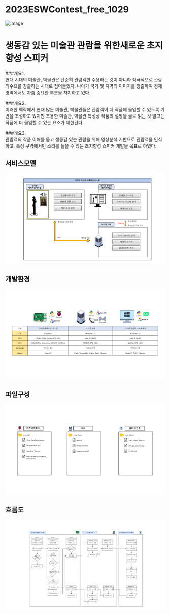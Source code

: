 # 2023ESWContest_free_1029
![image]()

# 생동감 있는 미술관 관람을 위한새로운 초지향성 스피커
###개요1.   
현대 시대의 미술관, 박물관은 단순히 관람객만 수용하는 것이 아니라 적극적으로 관람의수요를 창출하는 시대로 접어들었다. 나아가 국가 및 지역의 이미지를 창출하여 경제 영역에서도 차츰 중요한 부분을 차지하고 있다.
  
###개요2.  
이러한 맥락에서 현재 많은 미술관, 박물관들은 관람객이 더 작품에 몰입할 수 있도록 기반을 조성하고 있지만 조용한 미술관, 박물관 특성상 작품의 설명을 글로 읽는 것 말고는 작품에 더 몰입할 수 있는 요소가 제한된다.
  
###개요3.  
관람객의 작품 이해를 돕고 생동감 있는 관람을 위해 영상분석 기반으로 관람객을 인식하고, 특정 구역에서만 소리를 들을 수 있는 초지향성 스피커 개발을 목표로 하였다.
  

## 서비스모델
![image](https://raw.githubusercontent.com/Const4nt0228/2023ESWContest_free_1029/main/img/servicemodel.png?token=GHSAT0AAAAAACG5SIJV5HOLHOTT36IOX4EMZHOZWIA)

## 개발환경
![image](https://github.com/Const4nt0228/2023ESWContest_free_1029/blob/main/img/enviroment.png)

## 파일구성
![image](https://github.com/Const4nt0228/2023ESWContest_free_1029/blob/main/img/folder_2.png)

## 흐름도
![image](https://github.com/Const4nt0228/2023ESWContest_free_1029/blob/main/img/flow.png)
